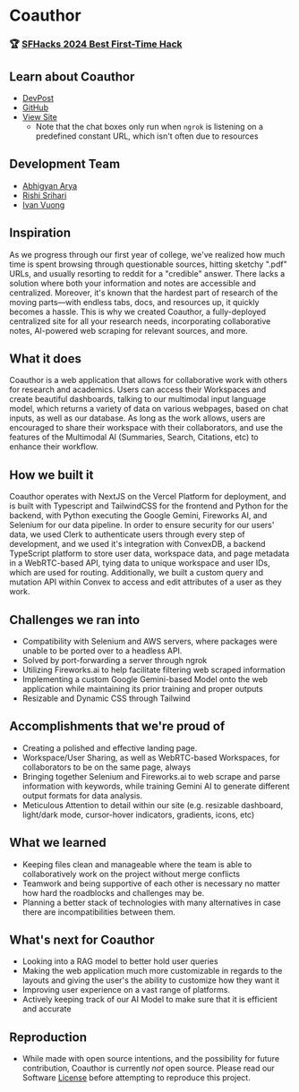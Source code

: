 # Coauthor 

### 🏆 [SFHacks 2024 Best First-Time Hack](https://devpost.com/software/coauthor)

## Learn about Coauthor

- [DevPost](https://devpost.com/software/coauthor)
- [GitHub](https://github.com/abhi-arya1/coauthor)
- [View Site](https://coauthor.vercel.app)
  - Note that the chat boxes only run when `ngrok` is listening on a predefined constant URL, which isn't often due to resources

## Development Team 
- [Abhigyan Arya](https://abhiarya.net)
- [Rishi Srihari](https://www.linkedin.com/in/hrishikesh-srihari-3525061a1/)
- [Ivan Vuong](https://www.linkedin.com/in/ivan-vuong/)


## Inspiration
As we progress through our first year of college, we've realized how much time is spent browsing through questionable sources, hitting sketchy ".pdf" URLs, and usually resorting to reddit for a "credible" answer. There lacks a solution where both your information and notes are accessible and centralized. Moreover, it's known that the hardest part of research of the moving parts—with endless tabs, docs, and resources up, it quickly becomes a hassle. This is why we created Coauthor, a fully-deployed centralized site for all your research needs, incorporating collaborative notes, AI-powered web scraping for relevant sources, and more.

## What it does
Coauthor is a web application that allows for collaborative work with others for research and academics. Users can access their Workspaces and create beautiful dashboards, talking to our multimodal input language model, which returns a variety of data on various webpages, based on chat inputs, as well as our database. As long as the work allows, users are encouraged to share their workspace with their collaborators, and use the features of the Multimodal AI (Summaries, Search, Citations, etc) to enhance their workflow.

## How we built it
Coauthor operates with NextJS on the Vercel Platform for deployment, and is built with Typescript and TailwindCSS for the frontend and Python for the backend, with Python executing the Google Gemini, Fireworks AI, and Selenium for our data pipeline. In order to ensure security for our users' data, we used Clerk to authenticate users through every step of development, and we used it's integration with ConvexDB, a backend TypeScript platform to store user data, workspace data, and page metadata in a WebRTC-based API, tying data to unique workspace and user IDs, which are used for routing. Additionally, we built a custom query and mutation API within Convex to access and edit attributes of a user as they work.

## Challenges we ran into
- Compatibility with Selenium and AWS servers, where packages were unable to be ported over to a headless API.
- Solved by port-forwarding a server through ngrok
- Utilizing Fireworks.ai to help facilitate filtering web scraped information
- Implementing a custom Google Gemini-based Model onto the web application while maintaining its prior training and proper outputs
- Resizable and Dynamic CSS through Tailwind

## Accomplishments that we're proud of
- Creating a polished and effective landing page.
- Workspace/User Sharing, as well as WebRTC-based Workspaces, for collaborators to be on the same page, always
- Bringing together Selenium and Fireworks.ai to web scrape and parse information with keywords, while training Gemini AI to generate different output formats for data analysis.
- Meticulous Attention to detail within our site (e.g. resizable dashboard, light/dark mode, cursor-hover indicators, gradients, icons, etc)

## What we learned
- Keeping files clean and manageable where the team is able to collaboratively work on the project without merge conflicts
- Teamwork and being supportive of each other is necessary no matter how hard the roadblocks and challenges may be.
- Planning a better stack of technologies with many alternatives in case there are incompatibilities between them.

## What's next for Coauthor
- Looking into a RAG model to better hold user queries
- Making the web application much more customizable in regards to the layouts and giving the user's the ability to customize how they want it
- Improving user experience on a vast range of platforms.
- Actively keeping track of our AI Model to make sure that it is efficient and accurate

## Reproduction 
- While made with open source intentions, and the possibility for future contribution, Coauthor is currently *not* open source. Please read our Software [License](./LICENSE.md) before attempting to reproduce this project. 
